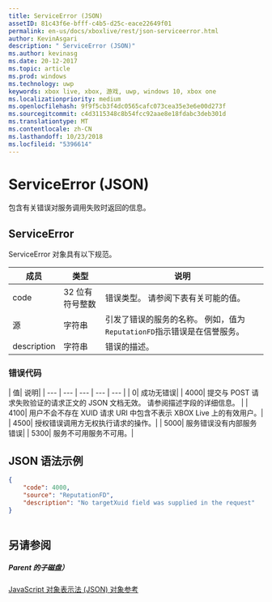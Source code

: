 ```yaml
---
title: ServiceError (JSON)
assetID: 81c43f6e-bfff-c4b5-d25c-eace22649f01
permalink: en-us/docs/xboxlive/rest/json-serviceerror.html
author: KevinAsgari
description: " ServiceError (JSON)"
ms.author: kevinasg
ms.date: 20-12-2017
ms.topic: article
ms.prod: windows
ms.technology: uwp
keywords: xbox live, xbox, 游戏, uwp, windows 10, xbox one
ms.localizationpriority: medium
ms.openlocfilehash: 9f9f5cb3f4dc0565cafc073cea35e3e6e00d273f
ms.sourcegitcommit: c4d3115348c8b54fcc92aae8e18fdabc3deb301d
ms.translationtype: MT
ms.contentlocale: zh-CN
ms.lasthandoff: 10/23/2018
ms.locfileid: "5396614"
---
```

# <a name="serviceerror-json"></a>ServiceError (JSON)
包含有关错误对服务调用失败时返回的信息。 
<a id="ID4EN"></a>

 
## <a name="serviceerror"></a>ServiceError
 
ServiceError 对象具有以下规范。
 
| 成员| 类型| 说明| 
| --- | --- | --- | 
| code| 32 位有符号整数 | 错误类型。 请参阅下表有关可能的值。 | 
| 源| 字符串 | 引发了错误的服务的名称。 例如，值为<code>ReputationFD</code>指示错误是在信誉服务。 | 
| description| 字符串| 错误的描述。 | 
 
<a id="ID4EBC"></a>

 
### <a name="error-codes"></a>错误代码
 
| 值| 说明| 
| --- | --- | --- | --- | --- | 
| 0| 成功无错误| 
| 4000| 提交与 POST 请求失败验证的请求正文的 JSON 文档无效。 请参阅描述字段的详细信息。 | 
| 4100| 用户不会不存在 XUID 请求 URI 中包含不表示 XBOX Live 上的有效用户。| 
| 4500| 授权错误调用方无权执行请求的操作。| 
| 5000| 服务错误没有内部服务错误| 
| 5300| 服务不可用服务不可用。| 
   
<a id="ID4EQE"></a>

 
## <a name="sample-json-syntax"></a>JSON 语法示例
 

```json
{
    "code": 4000,
    "source": "ReputationFD",
    "description": "No targetXuid field was supplied in the request"
}
    
```

  
<a id="ID4EZE"></a>

 
## <a name="see-also"></a>另请参阅
 
<a id="ID4E2E"></a>

 
##### <a name="parent"></a>Parent 的子磁盘） 

[JavaScript 对象表示法 (JSON) 对象参考](atoc-xboxlivews-reference-json.md)

   